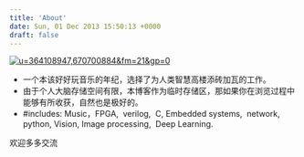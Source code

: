 ```yaml
---
title: 'About'
date: Sun, 01 Dec 2013 15:50:13 +0000
draft: false
---
```


[![u=364108947,670700884&fm=21&gp=0](http://www.wuquantai.com/wp-content/uploads/2016/02/u364108947670700884fm21gp0-300x62.gif)](http://www.wuquantai.com/wp-content/uploads/2016/02/u364108947670700884fm21gp0.gif)

*   一个本该好好玩音乐的年纪，选择了为人类智慧高楼添砖加瓦的工作。
*   由于个人大脑存储空间有限，本博客作为临时存储区，那如果你在浏览过程中能够有所收获，自然也是极好的。
*   #includes: Music，FPGA,  verilog,  C, Embedded systems,  network,  python, Vision, Image processing,  Deep Learning.

欢迎多多交流